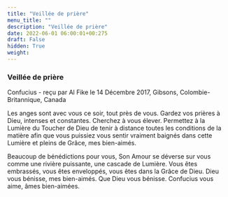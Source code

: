 ```yaml
---
title: "Veillée de prière"
menu_title: ""
description: "Veillée de prière"
date: 2022-06-01 06:00:01+00:275
draft: False
hidden: True
weight:
---
```

### Veillée de prière

Confucius - reçu par Al Fike le 14 Décembre 2017, Gibsons, Colombie-Britannique, Canada

Les anges sont avec vous ce soir, tout près de vous. Gardez vos prières à Dieu, intenses et constantes. Cherchez à vous élever. Permettez à la Lumière du Toucher de Dieu de tenir à distance toutes les conditions de la matière afin que vous puissiez vous sentir vraiment baignés dans cette Lumière et pleins de Grâce, mes bien-aimés.

Beaucoup de bénédictions pour vous, Son Amour se déverse sur vous comme une rivière puissante, une cascade de Lumière. Vous êtes embrassés, vous êtes enveloppés, vous êtes dans la Grâce de Dieu. Dieu vous bénisse, mes bien-aimés. Que Dieu vous bénisse. Confucius vous aime, âmes bien-aimées.
